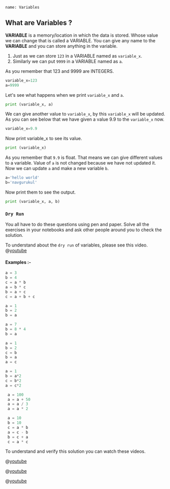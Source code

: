 ```ngMeta
name: Variables
```

## What are Variables ?

**VARIABLE** is a memory/location in which the data is stored. Whose value we can change that is called a VARIABLE. You can give any name to the **VARIABLE** and you can store anything in the variable.

1. Just as we can store `123` in a VARIABLE named as `variable_x`.
2. Similarly we can put `9999` in a VARIABLE named as `a`.

As you remember that 123 and 9999 are INTEGERS.

```python
variable_x=123
a=9999
```

Let's see what happens when we print `variable_x` and `a`.

```python
print (variable_x, a)
```

We can give another value to `variable_x`, by this `variable_x` will be updated. As you can see below that we have given a value 9.9 to the `variable_x` now.

```python
variable_x=9.9
```

Now print variable_x to see its value.

```python
print (variable_x)
```

As you remember that `9.9` is float. That means we can give different values to a variable. Value of `a` is not changed because we have not updated it. Now we can update `a` and make a new variable `b`.

```python
a='hello world'
b='navgurukul'
```

Now print them to see the output.

```python
print (variable_x, a, b)
```

### `Dry Run `

You all have to do these questions using pen and paper. Solve all the exercises in your notebooks and ask other people around you to check the solution.

To understand about the `dry run` of variables, please see this video.
@[youtube](https://www.youtube.com/watch?v=9PnmC9NAvzU)

#### Examples :-

```python
a = 3
b = 4
c = a * b
a = b * c
b = a + c
c = a + b + c
```

```python
a = 1
b = 2
b = a
```

```python
a = 7
b = 8 * 4
b = a
```

```python
a = 1
b = 2
c = b
b = a 
a = c
```

```python
a = 1
b = a*2
c = b*2
a = c*2
```

```python
 a = 100
 a = a + 50
 a = a / 3
 a = a * 2
```

```python
 a = 10
 b = 10
 c = a * b
 a = c - b
 b = c + a
 c = a * c
```

To understand and verify this solution you can watch these videos.

@[youtube](https://www.youtube.com/watch?v=fny5w_YKSc8)

@[youtube](https://www.youtube.com/watch?v=RsmMloOHrRQ)

@[youtube](https://www.youtube.com/watch?v=pyFetzD0b38)
